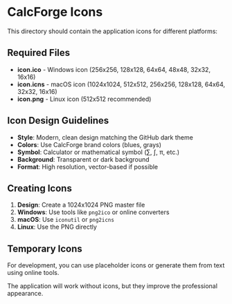 # CalcForge Icons

This directory should contain the application icons for different platforms:

## Required Files

- **icon.ico** - Windows icon (256x256, 128x128, 64x64, 48x48, 32x32, 16x16)
- **icon.icns** - macOS icon (1024x1024, 512x512, 256x256, 128x128, 64x64, 32x32, 16x16)
- **icon.png** - Linux icon (512x512 recommended)

## Icon Design Guidelines

- **Style**: Modern, clean design matching the GitHub dark theme
- **Colors**: Use CalcForge brand colors (blues, grays)
- **Symbol**: Calculator or mathematical symbol (∑, ∫, π, etc.)
- **Background**: Transparent or dark background
- **Format**: High resolution, vector-based if possible

## Creating Icons

1. **Design**: Create a 1024x1024 PNG master file
2. **Windows**: Use tools like `png2ico` or online converters
3. **macOS**: Use `iconutil` or `png2icns`
4. **Linux**: Use the PNG directly

## Temporary Icons

For development, you can use placeholder icons or generate them from text using online tools.

The application will work without icons, but they improve the professional appearance.
